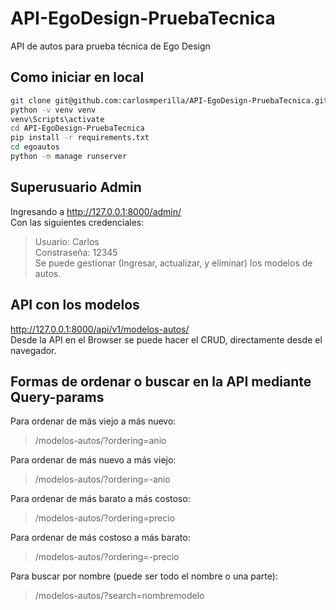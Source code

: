 # API-EgoDesign-PruebaTecnica
API de autos para prueba técnica de Ego Design

## Como iniciar en local
 ```sh
git clone git@github.com:carlosmperilla/API-EgoDesign-PruebaTecnica.git
python -v venv venv
venv\Scripts\activate
cd API-EgoDesign-PruebaTecnica
pip install -r requirements.txt
cd egoautos
python -m manage runserver
```

## Superusuario Admin
Ingresando a http://127.0.0.1:8000/admin/  
Con las siguientes credenciales:  
> Usuario: Carlos  
> Constraseña: 12345  
Se puede gestionar (Ingresar, actualizar, y eliminar) los modelos de autos.

## API con los modelos
http://127.0.0.1:8000/api/v1/modelos-autos/  
Desde la API en el Browser se puede hacer el CRUD, directamente desde el navegador.

## Formas de ordenar o buscar en la API mediante Query-params
Para ordenar de más viejo a más nuevo:
> /modelos-autos/?ordering=anio

Para ordenar de más nuevo a más viejo:
> /modelos-autos/?ordering=-anio

Para ordenar de más barato a más costoso:
> /modelos-autos/?ordering=precio

Para ordenar de más costoso a más barato:
> /modelos-autos/?ordering=-precio

Para buscar por nombre (puede ser todo el nombre o una parte):
> /modelos-autos/?search=nombremodelo
